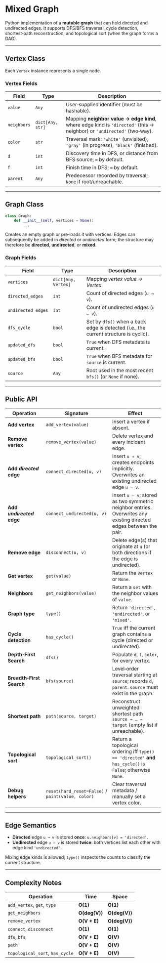 # Mixed Graph

Python implementation of a **mutable graph** that can hold directed and undirected edges. It supports DFS/BFS traversal, cycle detection, shortest‑path reconstruction, and topological sort (when the graph forms a DAG).

---

## Vertex Class

Each `Vertex` instance represents a single node.

### Vertex Fields

| Field       | Type             | Description                                                                                                            |
| ----------- | ---------------- | ---------------------------------------------------------------------------------------------------------------------- |
| `value`     | `Any`            | User‑supplied identifier (must be hashable).                                                                           |
| `neighbors` | `dict[Any, str]` | Mapping **neighbor value → edge kind**, where edge kind is `'directed'` (this → neighbor) or `'undirected'` (two‑way). |
| `color`     | `str`            | Traversal mark: `'white'` (unvisited), `'gray'` (in progress), `'black'` (finished).                                   |
| `d`         | `int`            | Discovery time in DFS, or distance from BFS source; `∞` by default.                                                    |
| `f`         | `int`            | Finish time in DFS; `∞` by default.                                                                                    |
| `parent`    | `Any`            | Predecessor recorded by traversal; `None` if root/unreachable.                                                         |

---

## Graph Class

```python
class Graph:
    def __init__(self, vertices = None):
        ...
```

Creates an empty graph or pre‑loads it with vertices. Edges can subsequently be added in *directed* or *undirected* form; the structure may therefore be **directed**, **undirected**, or **mixed**.

### Graph Fields

| Field              | Type                | Description                                                                          |
| ------------------ | ------------------- | ------------------------------------------------------------------------------------ |
| `vertices`         | `dict[Any, Vertex]` | Mapping *vertex value → Vertex*.                                                     |
| `directed_edges`   | `int`               | Count of directed edges (`u → v`).                                                   |
| `undirected_edges` | `int`               | Count of undirected edges (`u — v`).                                                 |
| `dfs_cycle`        | `bool`              | Set by `dfs()` when a back edge is detected (i.e., the current structure is cyclic). |
| `updated_dfs`      | `bool`              | `True` when DFS metadata is current.                                                 |
| `updated_bfs`      | `bool`              | `True` when BFS metadata for `source` is current.                                    |
| `source`           | `Any`               | Root used in the most recent `bfs()` (or `None` if none).                            |

---

## Public API

| Operation                 | Signature                                         | Effect                                                                                                             |
| ------------------------- | ------------------------------------------------- | ------------------------------------------------------------------------------- |
| **Add vertex**            | `add_vertex(value)`                               | Insert a vertex if absent.                                                                                         |
| **Remove vertex**         | `remove_vertex(value)`                            | Delete vertex and every incident edge.                                                                             |
| **Add *directed* edge**   | `connect_directed(u, v)`                          | Insert `u → v`; creates endpoints implicitly. Overwrites an existing undirected edge `u — v`.                      |
| **Add *undirected* edge** | `connect_undirected(u, v)`                        | Insert `u — v`; stored as two symmetric neighbor entries. Overwrites any existing directed edges between the pair. |
| **Remove edge**           | `disconnect(u, v)`                                | Delete edge(s) that originate at `u` (or both directions if the edge is undirected).                               |
| **Get vertex**            | `get(value)`                                      | Return the `Vertex` or `None`.                                                                                     |
| **Neighbors**             | `get_neighbors(value)`                            | Return a `set` with the neighbor values of `value`.                                                                |
| **Graph type**            | `type()`                                          | Return `'directed'`, `'undirected'`, or `'mixed'`.                                                                 |
| **Cycle detection**       | `has_cycle()`                                     | `True` iff the current graph contains a cycle (directed or undirected).                                            |
| **Depth‑First Search**    | `dfs()`                                           | Populate `d`, `f`, `color`, for every vertex.                                                             |
| **Breadth‑First Search**  | `bfs(source)`                                     | Level‑order traversal starting at `source`; records `d`, `parent`. `source` must exist in the graph.                                                |
| **Shortest path**         | `path(source, target)`                            | Reconstruct unweighted shortest path `source → … → target` (empty list if unreachable).                            |
| **Topological sort**      | `topological_sort()`                              | Return a topological ordering iff `type() == 'directed'` **and** `has_cycle()` is `False`; otherwise `None`.       |
| **Debug helpers**         | `reset(hard_reset=False)` / `paint(value, color)` | Clear traversal metadata / manually set a vertex color.                                                            |

---

## Edge Semantics

* **Directed** edge `u → v` is stored **once**: `u.neighbors[v] = 'directed'`.
* **Undirected** edge `u — v` is stored **twice**: both vertices list each other with edge kind `'undirected'`.

Mixing edge kinds is allowed; `type()` inspects the counts to classify the current structure.

---

## Complexity Notes

| Operation                                    | Time                                 | Space         |
| -------------------------------------------- | ------------------------------------ | --------------|
| `add_vertex`, `get`, `type`                  | **O(1)**                             | **O(1)**      |
| `get_neighbors`                              | **O(deg(V))**                        | **O(deg(V))** |
| `remove_vertex`                              | **O(V + E)**                         | **O(deg(V))** |
| `connect`, `disconnect`                      | **O(1)**                             | **O(1)**      |
| `dfs`, `bfs`                                 | **O(V + E)**                         | **O(V)**      |
| `path`                                       | **O(V + E)**                         | **O(V)**      |
| `topological_sort`, `has_cycle`              | **O(V + E)**                         | **O(V)**      |
